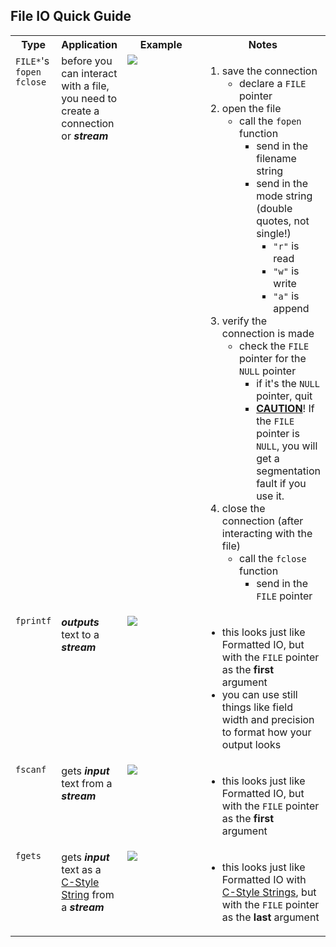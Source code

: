 <style>
    table{
        width:100%;
    }
    td{
        vertical-align: top;
    }
    img{
        height: auto;
        max-width: 100%;
    }
</style>

<h2>File IO Quick Guide</h2>
<table>
    <tr>
        <th>Type</th>
        <th>Application</th>
        <th style="width:40%">Example</th>
        <th style="width:35%">Notes</th>
    </tr>
    <tr>
        <td><code>FILE*</code>'s<br>
            <code>fopen</code><br>
            <code>fclose</code><br>
        </td>
        <td>before you can interact with a file, you need to create a connection or <strong><em>stream</em></strong></td>
        <td><img src="https://github.com/user-attachments/assets/d858a786-ec2f-4612-93fe-439b5bceee30"></td>
        <td><ol>
            <li>save the connection
                <ul><li>declare a <code>FILE</code> pointer</li></ul>
            </li>
            <li>open the file
                <ul><li>call the <code>fopen</code> function<br>
                        <ul><li>send in the filename string</li>
                            <li>send in the mode string (double quotes, not single!)
                                <ul><li><code>"r"</code> is read</li>
                                    <li><code>"w"</code> is write</li>
                                    <li><code>"a"</code> is append</li>
                                </ul>
                            </li>
                       </ul>
                  </li></ul>
             </li>
             <li>verify the connection is made
                 <ul><li>check the <code>FILE</code> pointer for the <code>NULL</code> pointer
                         <ul><li>if it's the <code>NULL</code> pointer, quit</li>
                             <li><u><strong>CAUTION</strong></u>! If the <code>FILE</code> pointer is <code>NULL</code>, you will get a segmentation fault if you use it.</li>
                         </ul>
                 </li></ul>
             </li>
             <li>close the connection (after interacting with the file)
                 <ul><li>call the <code>fclose</code> function
                         <ul><li>send in the <code>FILE</code> pointer</li></ul>
                 </li></ul>
             </li>
        </ol></td>
    </tr>
    <tr>
        <td><code>fprintf</code></td>
        <td><strong><em>outputs</em></strong> text to a <strong><em>stream</em></strong></td>
        <td><img src="https://github.com/user-attachments/assets/f689dd44-ed15-48ba-9e4a-241cf882c153"></td>
        <td><ul>
            <li>this looks just like Formatted IO, but with the <code>FILE</code> pointer as the <strong>first</strong> argument</li>
            <li>you can use still things like field width and precision to format how your output looks</li></ul>
        </td>
    </tr>
    <tr>
        <td><code>fscanf</code></td>
        <td>gets <strong><em>input</em></strong> text from a <strong><em>stream</em></strong></td>
        <td><img src="https://github.com/user-attachments/assets/51af4c38-d26b-49b2-9f05-ca1f673f70c4"></td>
        <td><ul>
            <li>this looks just like Formatted IO, but with the <code>FILE</code> pointer as the <strong>first</strong> argument</li></ul>
        </td>
    </tr>
    <tr>
        <td><code>fgets</code></td>
        <td>gets <strong><em>input</em></strong> text as a <a href="https://erinkeith.github.io/135/topics/strings#fgets">C-Style String</a> from a <strong><em>stream</em></strong></td>
        <td><img src="https://github.com/user-attachments/assets/4d6efcea-fae2-44b1-9427-e2c14404934e"></td>
        <td><ul>
            <li>this looks just like Formatted IO with <a href="https://erinkeith.github.io/135/topics/strings#fgets">C-Style Strings</a>, but with the <code>FILE</code> pointer as the <strong>last</strong> argument</li></ul>
        </td>
    </tr>
</table>
